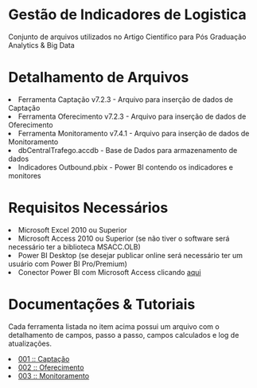 
# Gestão de Indicadores de Logistica
Conjunto de arquivos utilizados no Artigo Cientifico para Pós Graduação Analytics &amp; Big Data

# Detalhamento de Arquivos
<li>Ferramenta Captação v7.2.3 - Arquivo para inserção de dados de Captação</li>
<li>Ferramenta Oferecimento v7.2.3 - Arquivo para inserção de dados de Oferecimento</li>
<li>Ferramenta Monitoramento v7.4.1 - Arquivo para inserção de dados de Monitoramento</li>
<li>dbCentralTrafego.accdb - Base de Dados para armazenamento de dados</li>
<li>Indicadores Outbound.pbix - Power BI contendo os indicadores e monitores</li>

# Requisitos Necessários

<li>Microsoft Excel 2010 ou Superior</li>
<li>Microsoft Access 2010 ou Superior (se não tiver o software será necessário ter a biblioteca MSACC.OLB)</li>
<li>Power BI Desktop (se desejar publicar online será necessário ter um usuário com Power BI Pro/Premium)</li>
<li>Conector Power BI com Microsoft Access clicando <a href="https://www.microsoft.com/en-us/download/details.aspx?id=54920">aqui</a></li>

# Documentações & Tutoriais

Cada ferramenta listada no item acima possui um arquivo com o detalhamento de campos, passo a passo, campos calculados e log de atualizações.

<li><a href="http://theacetecnologia.com.br/TheDocs/documentation/0002/onePageCaptacao.html">001 :: Captação</a></li>
<li><a href="http://theacetecnologia.com.br/TheDocs/documentation/0003/onePageOferecimento.html">002 :: Oferecimento</a></li>
<li><a href="http://theacetecnologia.com.br/TheDocs/documentation/0004/onePageMonitoramento.html">003 :: Monitoramento</a></li>
